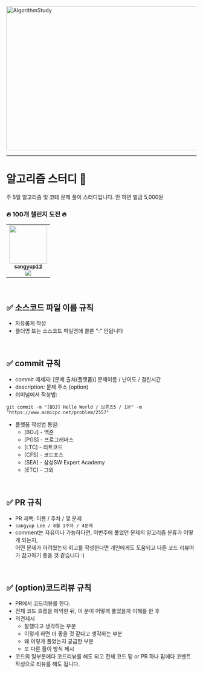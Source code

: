 
<img width="1566" height="380" alt="AlgorithmStudy" src="https://github.com/user-attachments/assets/c85a0550-aad8-47cc-b3fb-4e0fb9660ec5" />

---
# 알고리즘 스터디 📝
주 5일 알고리즘 및 코테 문제 풀이 스터디입니다.
안 하면 벌금 5,000원

### 🔥 100개 챌린지 도전 🔥
<table><tr><td align="center"><a href="https://github.com/sangyup12"><img src="https://avatars.githubusercontent.com/u/108389915?v=4" width="100px;" alt=""/>         <br /><sub><b>sangyup12</b><br><img src="https://us-central1-progress-markdown.cloudfunctions.net/progress/37"/></sub></a><br /></td>
</table>
<br />


## ✅ 소스코드 파일 이름 규칙
- 자유롭게 작성 
- 폴더명 또는 소스코드 파일명에 콜론 ":" 안됩니다

<br />

## ✅ commit 규칙
- commit 메세지: [문제 출처(플랫폼)] 문제이름 / 난이도 / 걸린시간 
- description: 문제 주소 (option)
- 터미널에서 작성법: 
```
git commit -m "[BOJ] Hello World / 브론즈5 / 1분" -m "https://www.acmicpc.net/problem/2557"
```
- 플랫폼 작성법 통일: 
  * [BOJ] - 백준 
  * [PGS] - 프로그래머스
  * [LTC] - 리트코드
  * [CFS] - 코드포스
  * [SEA] - 삼성SW Expert Academy
  * [ETC] - 그외

<br />

## ✅ PR 규칙
- PR 제목: 이름 / 주차 / 몇 문제
-  ```sangyup Lee / 8월 1주차 / 4문제 ```
-  comment는 자유이나 가능하다면, 이번주에 풀었던 문제의 알고리즘 분류가 어떻게 되는지, <br> 어떤 문제가 어려웠는지 회고를 작성한다면 개인에게도 도움되고 다른 코드 리뷰어가 참고하기 좋을 것 같습니다 :)


<br />

## ✅ (option)코드리뷰 규칙
- PR에서 코드리뷰를 한다.
- 전체 코드 흐름을 파악한 뒤, 이 분이 어떻게 풀었을까 이해를 한 후 
- 의견제시
  -   잘했다고 생각하는 부분
  -   이렇게 하면 더 좋을 것 같다고 생각하는 부분
  -   왜 이렇게 풀었는지 궁금한 부분
  -   또 다른 풀이 방식 제시
- 코드의 일부분에다 코드리뷰를 해도 되고 전체 코드 밑 or PR 하나 밑에다 코멘트 작성으로 리뷰를 해도 됩니다.

<br />


